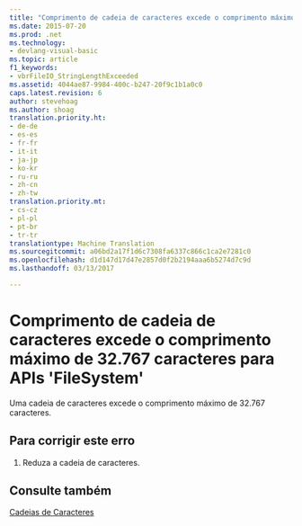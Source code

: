 ```yaml
---
title: "Comprimento de cadeia de caracteres excede o comprimento máximo de 32.767 caracteres para APIs &quot;FileSystem&quot; | Documentos do Microsoft"
ms.date: 2015-07-20
ms.prod: .net
ms.technology:
- devlang-visual-basic
ms.topic: article
f1_keywords:
- vbrFileIO_StringLengthExceeded
ms.assetid: 4044ae87-9984-400c-b247-20f9c1b1a0c0
caps.latest.revision: 6
author: stevehoag
ms.author: shoag
translation.priority.ht:
- de-de
- es-es
- fr-fr
- it-it
- ja-jp
- ko-kr
- ru-ru
- zh-cn
- zh-tw
translation.priority.mt:
- cs-cz
- pl-pl
- pt-br
- tr-tr
translationtype: Machine Translation
ms.sourcegitcommit: a06bd2a17f1d6c7308fa6337c866c1ca2e7281c0
ms.openlocfilehash: d1d147d17d47e2857d0f2b2194aaa6b5274d7c9d
ms.lasthandoff: 03/13/2017

---
```

# <a name="string-length-exceeds-maximum-length-of-32767-characters-for-39filesystem39-apis"></a>Comprimento de cadeia de caracteres excede o comprimento máximo de 32.767 caracteres para APIs 'FileSystem'
Uma cadeia de caracteres excede o comprimento máximo de 32.767 caracteres.  
  
## <a name="to-correct-this-error"></a>Para corrigir este erro  
  
1.  Reduza a cadeia de caracteres.  
  
## <a name="see-also"></a>Consulte também  
 [Cadeias de Caracteres](../../visual-basic/programming-guide/language-features/strings/index.md)
